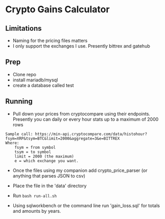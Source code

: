 # Crypto Gains Calculator

## Limitations 
* Naming for the pricing files matters
* I only support the exchanges I use. Presently bittrex and gatehub 

## Prep 
* Clone repo
* install mariadb/mysql
* create a database called test

## Running 
* Pull down your prices from cryptocompare using their endpoints. Presently you can daily or every hour stats up to a maximum of 2000 rows

```
Sample call: https://min-api.cryptocompare.com/data/histohour?fsym=XRP&tsym=BTC&limit=2000&aggregate=3&e=BITTREX
Where: 
    fsym = from symbol
    tsym = to symbol
    limit = 2000 (the maximum)
    e = which exchange you want. 
```

* Once the files using my companion add crypto_price_parser (or anything that parses JSON to csv) 

* Place the file in the 'data' directory 

* Run `bash run-all.sh`

* Using sqlworkbench or the command line run 'gain_loss.sql' for totals and amounts by years.